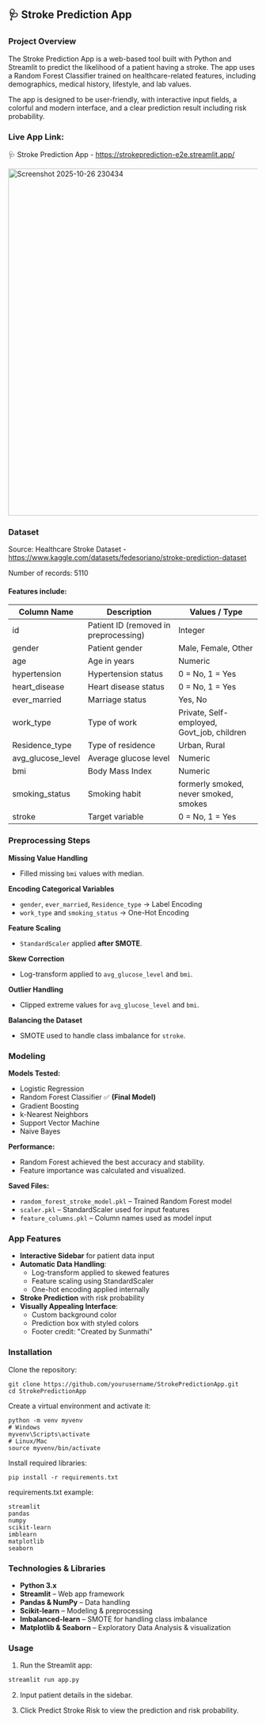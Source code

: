 ## 🩺 Stroke Prediction App

### Project Overview

The Stroke Prediction App is a web-based tool built with Python and Streamlit to predict the likelihood of a patient having a stroke. The app uses a Random Forest Classifier trained on healthcare-related features, including demographics, medical history, lifestyle, and lab values.

The app is designed to be user-friendly, with interactive input fields, a colorful and modern interface, and a clear prediction result including risk probability.

### Live App Link: 

🩺 Stroke Prediction App - https://strokeprediction-e2e.streamlit.app/

<img width="700" height="700" alt="Screenshot 2025-10-26 230434" src="https://github.com/user-attachments/assets/8accb1a1-45b4-451d-8c9f-eb347421440a" />

### Dataset

Source: Healthcare Stroke Dataset - https://www.kaggle.com/datasets/fedesoriano/stroke-prediction-dataset

Number of records: 5110

#### Features include:

| Column Name       | Description                           | Values / Type                              |
| ----------------- | ------------------------------------- | ------------------------------------------ |
| id                | Patient ID (removed in preprocessing) | Integer                                    |
| gender            | Patient gender                        | Male, Female, Other                        |
| age               | Age in years                          | Numeric                                    |
| hypertension      | Hypertension status                   | 0 = No, 1 = Yes                            |
| heart_disease     | Heart disease status                  | 0 = No, 1 = Yes                            |
| ever_married      | Marriage status                       | Yes, No                                    |
| work_type         | Type of work                          | Private, Self-employed, Govt_job, children |
| Residence_type    | Type of residence                     | Urban, Rural                               |
| avg_glucose_level | Average glucose level                 | Numeric                                    |
| bmi               | Body Mass Index                       | Numeric                                    |
| smoking_status    | Smoking habit                         | formerly smoked, never smoked, smokes      |
| stroke            | Target variable                       | 0 = No, 1 = Yes                            |

### Preprocessing Steps

**Missing Value Handling**  
- Filled missing `bmi` values with median.

**Encoding Categorical Variables**  
- `gender`, `ever_married`, `Residence_type` → Label Encoding  
- `work_type` and `smoking_status` → One-Hot Encoding  

**Feature Scaling**  
- `StandardScaler` applied **after SMOTE**.

**Skew Correction**  
- Log-transform applied to `avg_glucose_level` and `bmi`.

**Outlier Handling**  
- Clipped extreme values for `avg_glucose_level` and `bmi`.

**Balancing the Dataset**  
- SMOTE used to handle class imbalance for `stroke`.

### Modeling

**Models Tested:**  
- Logistic Regression  
- Random Forest Classifier ✅ **(Final Model)**  
- Gradient Boosting  
- k-Nearest Neighbors  
- Support Vector Machine  
- Naive Bayes  

**Performance:**  
- Random Forest achieved the best accuracy and stability.  
- Feature importance was calculated and visualized.  

**Saved Files:**  
- `random_forest_stroke_model.pkl` – Trained Random Forest model  
- `scaler.pkl` – StandardScaler used for input features  
- `feature_columns.pkl` – Column names used as model input


### App Features

- **Interactive Sidebar** for patient data input  
- **Automatic Data Handling**:  
  - Log-transform applied to skewed features  
  - Feature scaling using StandardScaler  
  - One-hot encoding applied internally  
- **Stroke Prediction** with risk probability  
- **Visually Appealing Interface**:  
  - Custom background color  
  - Prediction box with styled colors  
  - Footer credit: "Created by Sunmathi"

### Installation

Clone the repository:
```
git clone https://github.com/yourusername/StrokePredictionApp.git
cd StrokePredictionApp
```

Create a virtual environment and activate it:

```
python -m venv myvenv
# Windows
myvenv\Scripts\activate
# Linux/Mac
source myvenv/bin/activate
```

Install required libraries:
```
pip install -r requirements.txt
```

requirements.txt example:
```
streamlit
pandas
numpy
scikit-learn
imblearn
matplotlib
seaborn
```

### Technologies & Libraries

- **Python 3.x**
- **Streamlit** – Web app framework
- **Pandas & NumPy** – Data handling
- **Scikit-learn** – Modeling & preprocessing
- **Imbalanced-learn** – SMOTE for handling class imbalance
- **Matplotlib & Seaborn** – Exploratory Data Analysis & visualization

### Usage

1. Run the Streamlit app:

```bash
streamlit run app.py
```
2. Input patient details in the sidebar.

3. Click Predict Stroke Risk to view the prediction and risk probability.
